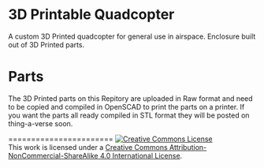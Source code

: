 3D Printable Quadcopter
=======================

A custom 3D Printed quadcopter for general use in airspace. Enclosure built out of 3D Printed parts.


Parts
=======================

The 3D Printed parts on this Repitory are uploaded in Raw format and need to be copied and compiled in OpenSCAD to print the parts on a printer. If you want the parts all ready compiled in STL format they will be posted on thing-a-verse soon.


=======================
<a rel="license" href="http://creativecommons.org/licenses/by-nc-sa/4.0/"><img alt="Creative Commons License" style="border-width:0" src="https://i.creativecommons.org/l/by-nc-sa/4.0/88x31.png" /></a><br />This work is licensed under a <a rel="license" href="http://creativecommons.org/licenses/by-nc-sa/4.0/">Creative Commons Attribution-NonCommercial-ShareAlike 4.0 International License</a>.
